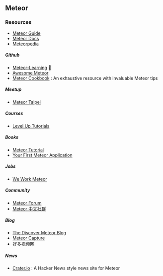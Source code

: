 ## Meteor

### Resources

* [Meteor Guide](http://guide.meteor.com/)
* [Meteor Docs](http://docs.meteor.com/)
* [Meteorpedia](http://www.meteorpedia.com/read/Main_Page)

##### Github

* [Meteor-Learning](https://github.com/ericdouglas/Meteor-Learning) :sparkling_heart:
* [Awesome Meteor](https://github.com/Urigo/awesome-meteor)
* [Meteor Cookbook](https://github.com/clinical-meteor/cookbook/blob/master/table-of-contents.md) : An exhaustive resource with invaluable Meteor tips

##### Meetup

* [Meteor Taipei](http://www.meetup.com/Meteor-Taipei/)

##### Courses

* [Level Up Tutorials](https://leveluptutorials.com/)

##### Books

* [Meteor Tutorial](http://www.meteor-tutorial.org/book)
* [Your First Meteor Application](http://meteortips.com/book.pdf)

##### Jobs

* [We Work Meteor](https://www.weworkmeteor.com/)

##### Community

* [Meteor Forum](https://forums.meteor.com/)
* [Meteor 中文社群](http://www.meteorhub.org/)

##### Blog

* [The Discover Meteor Blog](https://www.discovermeteor.com/blog)
* [Meteor Capture](http://meteorcapture.com/)
* [好多视频网](http://haoduoshipin.com/)

##### News

* [Crater.io](https://crater.io/) : A Hacker News style news site for Meteor
